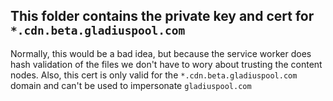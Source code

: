 ## This folder contains the private key and cert for `*.cdn.beta.gladiuspool.com`

Normally, this would be a bad idea, but because the service worker does hash validation of the files we don't have to wory about trusting the content nodes. Also, this cert is only valid for the `*.cdn.beta.gladiuspool.com` domain and can't be used to impersonate `gladiuspool.com`
